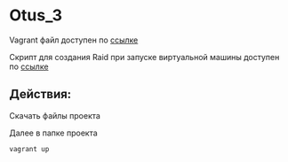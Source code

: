 # Otus_3
Vagrant файл доступен по [ссылке](https://github.com/Sunabak/Otus_3/blob/main/Vagrantfile)

Скрипт для создания Raid при запуске виртуальной машины доступен по [ссылке](https://github.com/Sunabak/Otus_3/blob/main/scraid.sh)

## Действия: 
Cкачать файлы проекта

Далее в папке проекта

```vagrant up```
